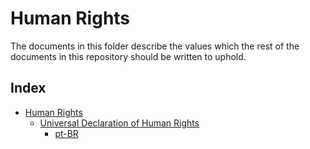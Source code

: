 # Human Rights

The documents in this folder describe the values which the rest of the documents in this repository should be written to uphold.

## Index

* [Human Rights](/human-rights)
  * [Universal Declaration of Human Rights](human-rights/universal-declaration-of-human-rights.md)
    * [pt-BR](human-rights/declaracao-universal-dos-direitos-humanos.md)
